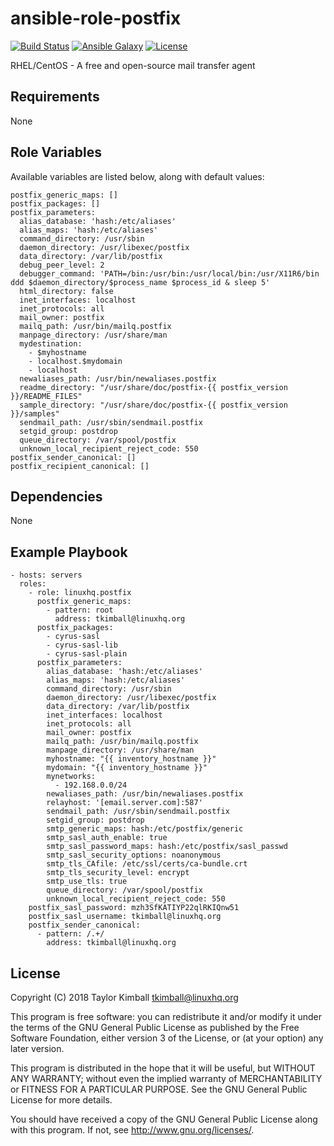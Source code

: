 # ansible-role-postfix

[![Build Status](https://travis-ci.org/linuxhq/ansible-role-postfix.svg?branch=master)](https://travis-ci.org/linuxhq/ansible-role-postfix)
[![Ansible Galaxy](https://img.shields.io/badge/ansible--galaxy-postfix-blue.svg?style=flat)](https://galaxy.ansible.com/linuxhq/postfix)
[![License](https://img.shields.io/badge/license-GPLv3-brightgreen.svg?style=flat)](COPYING)

RHEL/CentOS - A free and open-source mail transfer agent

## Requirements

None

## Role Variables

Available variables are listed below, along with default values:

    postfix_generic_maps: []
    postfix_packages: []
    postfix_parameters:
      alias_database: 'hash:/etc/aliases'
      alias_maps: 'hash:/etc/aliases'
      command_directory: /usr/sbin
      daemon_directory: /usr/libexec/postfix
      data_directory: /var/lib/postfix
      debug_peer_level: 2
      debugger_command: 'PATH=/bin:/usr/bin:/usr/local/bin:/usr/X11R6/bin ddd $daemon_directory/$process_name $process_id & sleep 5'
      html_directory: false
      inet_interfaces: localhost
      inet_protocols: all
      mail_owner: postfix
      mailq_path: /usr/bin/mailq.postfix
      manpage_directory: /usr/share/man
      mydestination:
        - $myhostname
        - localhost.$mydomain
        - localhost
      newaliases_path: /usr/bin/newaliases.postfix
      readme_directory: "/usr/share/doc/postfix-{{ postfix_version }}/README_FILES"
      sample_directory: "/usr/share/doc/postfix-{{ postfix_version }}/samples"
      sendmail_path: /usr/sbin/sendmail.postfix
      setgid_group: postdrop
      queue_directory: /var/spool/postfix
      unknown_local_recipient_reject_code: 550
    postfix_sender_canonical: []
    postfix_recipient_canonical: []

## Dependencies

None

## Example Playbook

    - hosts: servers
      roles:
        - role: linuxhq.postfix
          postfix_generic_maps:
            - pattern: root
              address: tkimball@linuxhq.org
          postfix_packages:
            - cyrus-sasl
            - cyrus-sasl-lib
            - cyrus-sasl-plain
          postfix_parameters:
            alias_database: 'hash:/etc/aliases'
            alias_maps: 'hash:/etc/aliases'
            command_directory: /usr/sbin
            daemon_directory: /usr/libexec/postfix
            data_directory: /var/lib/postfix
            inet_interfaces: localhost
            inet_protocols: all
            mail_owner: postfix
            mailq_path: /usr/bin/mailq.postfix
            manpage_directory: /usr/share/man
            myhostname: "{{ inventory_hostname }}"
            mydomain: "{{ inventory_hostname }}"
            mynetworks:
              - 192.168.0.0/24
            newaliases_path: /usr/bin/newaliases.postfix
            relayhost: '[email.server.com]:587'
            sendmail_path: /usr/sbin/sendmail.postfix
            setgid_group: postdrop
            smtp_generic_maps: hash:/etc/postfix/generic
            smtp_sasl_auth_enable: true
            smtp_sasl_password_maps: hash:/etc/postfix/sasl_passwd
            smtp_sasl_security_options: noanonymous
            smtp_tls_CAfile: /etc/ssl/certs/ca-bundle.crt
            smtp_tls_security_level: encrypt
            smtp_use_tls: true
            queue_directory: /var/spool/postfix
            unknown_local_recipient_reject_code: 550
        postfix_sasl_password: mzh3SfKATIYP22qlRKIQnw51
        postfix_sasl_username: tkimball@linuxhq.org
        postfix_sender_canonical:
          - pattern: /.+/
            address: tkimball@linuxhq.org

## License

Copyright (C) 2018 Taylor Kimball <tkimball@linuxhq.org>

This program is free software: you can redistribute it and/or modify
it under the terms of the GNU General Public License as published by
the Free Software Foundation, either version 3 of the License, or
(at your option) any later version.

This program is distributed in the hope that it will be useful,
but WITHOUT ANY WARRANTY; without even the implied warranty of
MERCHANTABILITY or FITNESS FOR A PARTICULAR PURPOSE. See the
GNU General Public License for more details.

You should have received a copy of the GNU General Public License
along with this program. If not, see <http://www.gnu.org/licenses/>.
